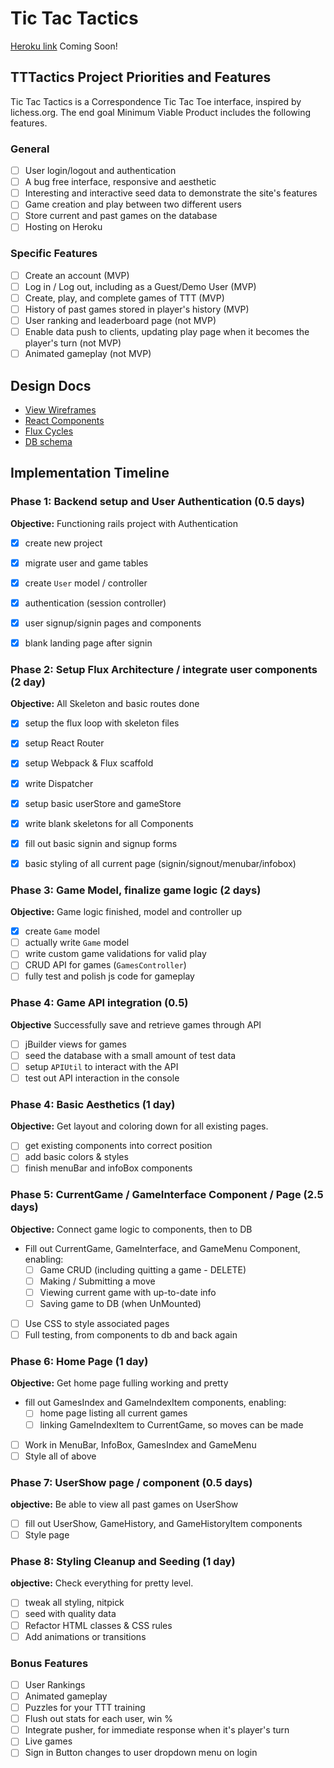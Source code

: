 # Tic Tac Tactics

[Heroku link][heroku] Coming Soon!

[heroku]: http://www.herokuapp.com


## TTTactics Project Priorities and Features

Tic Tac Tactics is a Correspondence Tic Tac Toe interface, inspired by lichess.org. The end goal
Minimum Viable Product includes the following features.

<!-- This is a Markdown checklist. Use it to keep track of your
progress. Put an x between the brackets for a checkmark: [x] -->
### General

- [ ] User login/logout and authentication
- [ ] A bug free interface, responsive and aesthetic
- [ ] Interesting and interactive seed data to demonstrate the site's features
- [ ] Game creation and play between two different users
- [ ] Store current and past games on the database
- [ ] Hosting on Heroku

### Specific Features

- [ ] Create an account (MVP)
- [ ] Log in / Log out, including as a Guest/Demo User (MVP)
- [ ] Create, play, and complete games of TTT (MVP)
- [ ] History of past games stored in player's history (MVP)
- [ ] User ranking and leaderboard page (not MVP)
- [ ] Enable data push to clients, updating play page when it becomes
the player's turn (not MVP)
- [ ] Animated gameplay (not MVP)

## Design Docs
* [View Wireframes][viewwireframes]
* [React Components][components]
* [Flux Cycles][flux-cycles]
* [DB schema][schema]

[viewwireframes]: ./docs/viewwireframes.md
[components]: ./docs/components.md
[flux-cycles]: ./docs/flux-cycles.md
[schema]: ./docs/schema.md

## Implementation Timeline

### Phase 1: Backend setup and User Authentication (0.5 days)

**Objective:** Functioning rails project with Authentication

- [x] create new project
- [x] migrate user and game tables
- [x] create `User` model / controller
- [x] authentication (session controller)
- [x] user signup/signin pages and components
- [x] blank landing page after signin


### Phase 2: Setup Flux Architecture / integrate user components (2 day)

**Objective:** All Skeleton and basic routes done

- [x] setup the flux loop with skeleton files
- [x] setup React Router
- [x] setup Webpack & Flux scaffold
- [x] write Dispatcher
- [x] setup basic userStore and gameStore
- [x] write blank skeletons for all Components
- [x] fill out basic signin and signup forms
- [x] basic styling of all current page (signin/signout/menubar/infobox)



### Phase 3: Game Model, finalize game logic (2 days)

  **Objective:** Game logic finished, model and controller up

  - [x] create `Game` model
  - [ ] actually write `Game` model
  - [ ] write custom game validations for valid play
  - [ ] CRUD API for games (`GamesController`)
  - [ ] fully test and polish js code for gameplay

### Phase 4: Game API integration (0.5)

**Objective** Successfully save and retrieve games through API

  - [ ] jBuilder views for games
  - [ ] seed the database with a small amount of test data
  - [ ] setup `APIUtil` to interact with the API
  - [ ] test out API interaction in the console

### Phase 4: Basic Aesthetics (1 day)

**Objective:** Get layout and coloring down for all existing pages.

- [ ] get existing components into correct position
- [ ] add basic colors & styles
- [ ] finish menuBar and infoBox components

### Phase 5: CurrentGame / GameInterface Component / Page (2.5 days)

**Objective:** Connect game logic to components, then to DB

- Fill out CurrentGame, GameInterface, and GameMenu Component, enabling:
  - [ ] Game CRUD (including quitting a game - DELETE)
  - [ ] Making / Submitting a move
  - [ ] Viewing current game with up-to-date info
  - [ ] Saving game to DB (when UnMounted)
- [ ] Use CSS to style associated pages
- [ ] Full testing, from components to db and back again

### Phase 6: Home Page (1 day)

**Objective:** Get home page fulling working and pretty

- fill out GamesIndex and GameIndexItem components, enabling:
  - [ ] home page listing all current games
  - [ ] linking GameIndexItem to CurrentGame, so moves can be made
- [ ] Work in MenuBar, InfoBox, GamesIndex and GameMenu
- [ ] Style all of above

### Phase 7: UserShow page / component (0.5 days)

**objective:** Be able to view all past games on UserShow

- [ ] fill out UserShow, GameHistory, and GameHistoryItem components
- [ ] Style page

### Phase 8: Styling Cleanup and Seeding (1 day)

**objective:** Check everything for pretty level.

- [ ] tweak all styling, nitpick
- [ ] seed with quality data
- [ ] Refactor HTML classes & CSS rules
- [ ] Add animations or transitions

### Bonus Features
- [ ] User Rankings
- [ ] Animated gameplay
- [ ] Puzzles for your TTT training
- [ ] Flush out stats for each user, win %
- [ ] Integrate pusher, for immediate response when it's player's turn
- [ ] Live games
- [ ] Sign in Button changes to user dropdown menu on login
